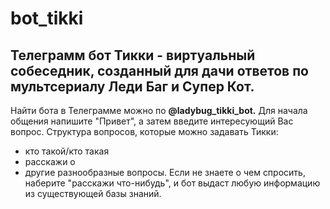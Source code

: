 # bot_tikki
## Телеграмм бот Тикки - виртуальный собеседник, созданный для дачи ответов по мультсериалу Леди Баг и Супер Кот. 
Найти бота в Телеграмме можно по **@ladybug_tikki_bot.**
Для начала общения напишите "Привет", а затем введите интересующий Вас вопрос. 
Структура вопросов, которые можно задавать Тикки:
 * кто такой/кто такая
 * расскажи о
 * другие разнообразные вопросы. 
Если не знаете о чем спросить, наберите "расскажи что-нибудь", и бот выдаст любую информацию из существующей базы знаний.


